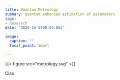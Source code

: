 ```yaml
---
title: Quantum Metrology
summary: Quantum enhanced estimation of parameters
tags:
- Research
date: "2020-10-5T00:00:00Z"

image:
  caption: ""
  focal_point: Smart

---
```



{{< figure src="metrology.svg" >}}

Ciao